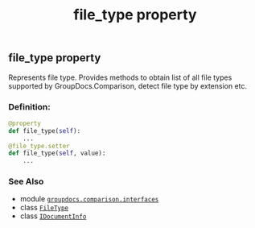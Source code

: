 ﻿---
title: file_type property
second_title: GroupDocs.Comparison for Python via .NET API References
description: 
type: docs
url: /python-net/groupdocs.comparison.interfaces/idocumentinfo/file_type/
is_root: false
weight: 30
---

## file_type property


Represents file type. Provides methods to obtain list of all file types supported by GroupDocs.Comparison, detect file type by extension etc.
### Definition:
```python
@property
def file_type(self):
    ...
@file_type.setter
def file_type(self, value):
    ...
```

### See Also
* module [`groupdocs.comparison.interfaces`](../../)
* class [`FileType`](/comparison/python-net/groupdocs.comparison.result/filetype)
* class [`IDocumentInfo`](/comparison/python-net/groupdocs.comparison.interfaces/idocumentinfo)

